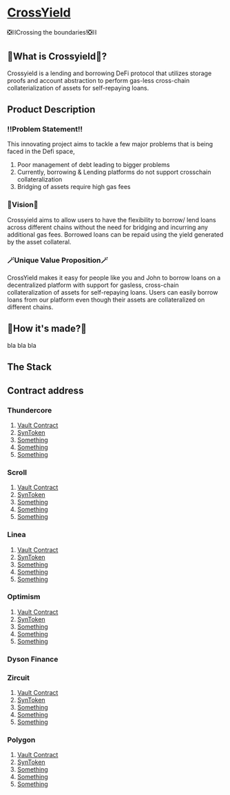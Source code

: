 # [CrossYield]()    

❎⛓️Crossing the boundaries!❎⛓️
## 🤔What is Crossyield🤔?
Crossyield is a lending and borrowing DeFi protocol that utilizes storage proofs and account abstraction to perform gas-less cross-chain collaterialization of assets for self-repaying loans.
## Product Description
### ‼️Problem Statement‼️
This innovating project aims to tackle a few major problems that is being faced in the Defi space,
1. Poor management of debt leading to bigger problems
2. Currently, borrowing & Lending platforms do not support crosschain collateralization
3. Bridging of assets require high gas fees
### 🌟Vision🌟
Crossyield aims to allow users to have the flexibility to borrow/ lend loans across different chains without the need for bridging and incurring any additional gas fees. Borrowed loans can be repaid using the yield generated by the asset collateral. 
### 🪄Unique Value Proposition🪄
CrossYield makes it easy for people like you and John to borrow loans on a decentralized platform with support for gasless, cross-chain collateralization of assets for self-repaying loans. Users can easily borrow loans from our platform even though their assets are collateralized on different chains.
## 🔨How it's made?🔨
bla bla bla
## The Stack
## Contract address
### Thundercore
1. [Vault Contract]()
2. [SynToken]()
3. [Something]()
4. [Something]()
5. [Something]()
### Scroll
1. [Vault Contract]()
2. [SynToken]()
3. [Something]()
4. [Something]()
5. [Something]()
### Linea
1. [Vault Contract]()
2. [SynToken]()
3. [Something]()
4. [Something]()
5. [Something]()
### Optimism
1. [Vault Contract]()
2. [SynToken]()
3. [Something]()
4. [Something]()
5. [Something]()
### Dyson Finance
### Zircuit
1. [Vault Contract]()
2. [SynToken]()
3. [Something]()
4. [Something]()
5. [Something]()
### Polygon
1. [Vault Contract]()
2. [SynToken]()
3. [Something]()
4. [Something]()
5. [Something]()

